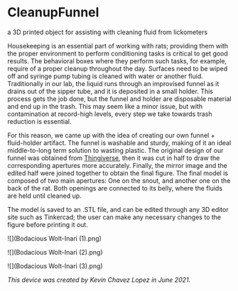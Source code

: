 # CleanupFunnel
a 3D printed object for assisting with cleaning fluid from lickometers

Housekeeping is an essential part of working with rats; providing them with the proper environment to perform conditioning tasks is critical to get good results. The behavioral boxes where they perform such tasks, for example, require of a proper cleanup throughout the day. Surfaces need to be wiped off and syringe pump tubing is cleaned with water or another fluid. Traditionally in our lab, the liquid runs through an improvised funnel as it drains out of the sipper tube, and it is deposited in a small holder. This process gets the job done, but the funnel and holder are disposable material and end up in the trash. This may seem like a minor issue, but with contamination at record-high levels, every step we take towards trash reduction is essential. 

For this reason, we came up with the idea of creating our own funnel + fluid-holder artifact. The funnel is washable and sturdy, making of it an ideal middle-to-long term solution to wasting plastic. The original design of our funnel was obtained from [Thingiverse](https://www.thingiverse.com/thing:3902719), then it was cut in half to draw the corresponding apertures more accurately. Finally, the mirror image and the edited half were joined together to obtain the final figure. The final model is composed of two main apertures: One on the snout, and another one on the back of the rat. Both openings are connected to its belly, where the fluids are held until cleaned up.

The model is saved to an .STL file, and can be edited through any 3D editor site such as Tinkercad; the user can make any necessary changes to the figure before printing it out. 

![](Bodacious Wolt-Inari (1).png)

![](Bodacious Wolt-Inari (2).png)

![](Bodacious Wolt-Inari (3).png)

*This device was created by Kevin Chavez Lopez in June 2021.*

